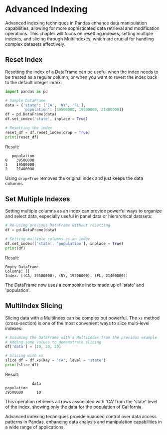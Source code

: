 
# Advanced Indexing

Advanced indexing techniques in Pandas enhance data manipulation capabilities, allowing for more sophisticated data retrieval and modification operations. This chapter will focus on resetting indexes, setting multiple indexes, and slicing through MultiIndexes, which are crucial for handling complex datasets effectively.

## Reset Index

Resetting the index of a DataFrame can be useful when the index needs to be treated as a regular column, or when you want to revert the index back to the default integer index:

```python
import pandas as pd

# Sample DataFrame
data = {'state': ['CA', 'NY', 'FL'],
        'population': [39500000, 19500000, 21400000]}
df = pd.DataFrame(data)
df.set_index('state', inplace = True)

# Resetting the index
reset_df = df.reset_index(drop = True)
print(reset_df)
```

Result:

```plaintext
   population
0    39500000
1    19500000
2    21400000
```

Using `drop=True` removes the original index and just keeps the data columns.

## Set Multiple Indexes

Setting multiple columns as an index can provide powerful ways to organize and select data, especially useful in panel data or hierarchical datasets:

```python
# Re-using previous DataFrame without resetting
df = pd.DataFrame(data)

# Setting multiple columns as an index
df.set_index(['state', 'population'], inplace = True)
print(df)
```

Result:

```plaintext
Empty DataFrame
Columns: []
Index: [(CA, 39500000), (NY, 19500000), (FL, 21400000)]
```

The DataFrame now uses a composite index made up of 'state' and 'population'.

## MultiIndex Slicing

Slicing data with a MultiIndex can be complex but powerful. The `xs` method (cross-section) is one of the most convenient ways to slice multi-level indexes:

```python
# Assuming the DataFrame with a MultiIndex from the previous example
# Adding some values to demonstrate slicing
df['data'] = [10, 20, 30]

# Slicing with xs
slice_df = df.xs(key = 'CA', level = 'state')
print(slice_df)
```

Result:

```plaintext
            data
population
39500000      10
```

This operation retrieves all rows associated with 'CA' from the 'state' level of the index, showing only the data for the population of California.

Advanced indexing techniques provide nuanced control over data access patterns in Pandas, enhancing data analysis and manipulation capabilities in a wide range of applications.

